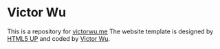 # Victor Wu

This is a repository for [victorwu.me](http://victorwu.me) The website template is designed by [HTML5 UP](http://html5up.net) and coded by [Victor Wu](mailto:victor.wu.1@vanderbilt.edu).
